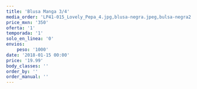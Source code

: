 ```yaml
---
title: 'Blusa Manga 3/4'
media_order: 'LP41-015_Lovely_Pepa_4.jpg,blusa-negra.jpeg,bulsa-negra2.jpeg'
price_mxn: '350'
oferta: '1'
temporada: '1'
solo_en_linea: '0'
envios:
    peso: '1000'
date: '2018-01-15 00:00'
price: '19.99'
body_classes: ''
order_by: ''
order_manual: ''
---
```


